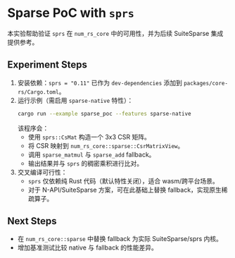 # Sparse PoC with `sprs`

本实验帮助验证 `sprs` 在 `num_rs_core` 中的可用性，并为后续 SuiteSparse 集成提供参考。

## Experiment Steps

1. 安装依赖：`sprs = "0.11"` 已作为 `dev-dependencies` 添加到 `packages/core-rs/Cargo.toml`。
2. 运行示例（需启用 `sparse-native` 特性）：
   ```bash
   cargo run --example sparse_poc --features sparse-native
   ```
   该程序会：
   - 使用 `sprs::CsMat` 构造一个 3x3 CSR 矩阵。
   - 将 CSR 映射到 `num_rs_core::sparse::CsrMatrixView`。
   - 调用 `sparse_matmul` 与 `sparse_add` fallback。
   - 输出结果并与 `sprs` 的稠密乘积进行比对。
3. 交叉编译可行性：
   - `sprs` 仅依赖纯 Rust 代码（默认特性关闭），适合 wasm/跨平台场景。
   - 对于 N-API/SuiteSparse 方案，可在此基础上替换 fallback，实现原生稀疏算子。

## Next Steps

- 在 `num_rs_core::sparse` 中替换 fallback 为实际 SuiteSparse/sprs 内核。
- 增加基准测试比较 native 与 fallback 的性能差异。
